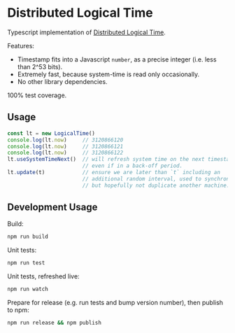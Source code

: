 # Distributed Logical Time

Typescript implementation of [Distributed Logical Time](https://longform.asmartbear.com/distributed-logical-time/).

Features:

* Timestamp fits into a Javascript `number`, as a precise integer (i.e. less than 2^53 bits).
* Extremely fast, because system-time is read only occasionally.
* No other library dependencies.

100% test coverage.

## Usage

```typescript
const lt = new LogicalTime()
console.log(lt.now)     // 3120866120
console.log(lt.now)     // 3120866121
console.log(lt.now)     // 3120866122
lt.useSystemTimeNext()  // will refresh system time on the next timestamp,
                        // even if in a back-off period.
lt.update(t)            // ensure we are later than `t` including an
                        // additional random interval, used to synchronize
                        // but hopefully not duplicate another machine.
```

## Development Usage

Build:

```bash
npm run build
```

Unit tests:

```bash
npm run test
```

Unit tests, refreshed live:

```bash
npm run watch
```

Prepare for release (e.g. run tests and bump version number), then publish to npm:

```bash
npm run release && npm publish
```
